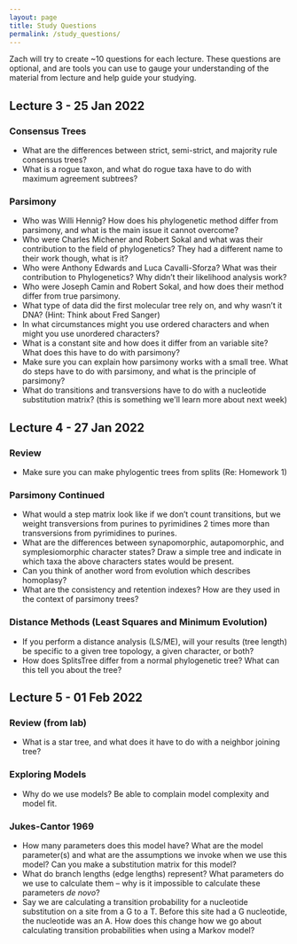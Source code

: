 ```yaml
---
layout: page
title: Study Questions
permalink: /study_questions/
---
```

Zach will try to create ~10 questions for each lecture. These questions are optional, and are tools you can use to gauge your understanding of the material from lecture and help guide your studying. 

## Lecture 3 - 25 Jan 2022

### Consensus Trees
*	What are the differences between strict, semi-strict, and majority rule consensus trees? 
* What is a rogue taxon, and what do rogue taxa have to do with maximum agreement subtrees?

### Parsimony
*	Who was Willi Hennig? How does his phylogenetic method differ from parsimony, and what is the main issue it cannot overcome?
*	Who were Charles Michener and Robert Sokal and what was their contribution to the field of phylogenetics? They had a different name to their work though, what is it?
*	Who were Anthony Edwards and Luca Cavalli-Sforza? What was their contribution to Phylogenetics? Why didn’t their likelihood analysis work?
* Who were Joseph Camin and Robert Sokal, and how does their method differ from true parsimony. 
*	What type of data did the first molecular tree rely on, and why wasn’t it DNA? (Hint: Think about Fred Sanger)
*	In what circumstances might you use ordered characters and when might you use unordered characters? 
*	What is a constant site and how does it differ from an variable site? What does this have to do with parsimony?
*	Make sure you can explain how parsimony works with a small tree. What do steps have to do with parsimony, and what is the principle of parsimony?
* What do transitions and transversions have to do with a nucleotide substitution matrix? (this is something we'll learn more about next week) 

## Lecture 4 - 27 Jan 2022

### Review
* Make sure you can make phylogentic trees from splits (Re: Homework 1)

### Parsimony Continued
*	What would a step matrix look like if we don’t count transitions, but we weight transversions from purines to pyrimidines 2 times more than transversions from pyrimidines to purines. 
*	What are the differences between synapomorphic, autapomorphic, and symplesiomorphic character states? Draw a simple tree and indicate in which taxa the above characters states would be present. 
*	Can you think of another word from evolution which describes homoplasy?
* What are the consistency and retention indexes? How are they used in the context of parsimony trees? 

### Distance Methods (Least Squares and Minimum Evolution)
* If you perform a distance analysis (LS/ME), will your results (tree length) be specific to a given tree topology, a given character, or both?
* How does SplitsTree differ from a normal phylogenetic tree? What can this tell you about the tree?

## Lecture 5 - 01 Feb 2022

### Review (from lab)
* What is a star tree, and what does it have to do with a neighbor joining tree? 

### Exploring Models
* Why do we use models? Be able to complain model complexity and model fit. 

### Jukes-Cantor 1969
* How many parameters does this model have? What are the model parameter(s) and what are the assumptions we invoke when we use this model? Can you make a substitution matrix for this model?
* What do branch lengths (edge lengths) represent? What parameters do we use to calculate them – why is it impossible to calculate these parameters *de novo*?
* Say we are calculating a transition probability for a nucleotide substitution on a site from a G to a T. Before this site had a G nucleotide, the nucleotide was an A. How does this change how we go about calculating transition probabilities when using a Markov model?
